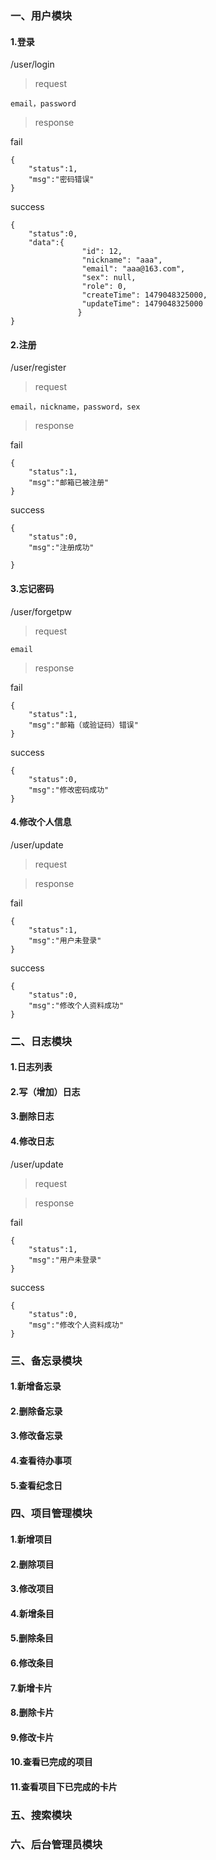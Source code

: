 ### 一、用户模块

#### 1.登录

/user/login

> request

    email，password

    
> response

fail

    {
        "status":1,
        "msg":"密码错误"
    }

success

    {
        "status":0,
        "data":{
                    "id": 12,
                    "nickname": "aaa",
                    "email": "aaa@163.com",
                    "sex": null,
                    "role": 0,
                    "createTime": 1479048325000,
                    "updateTime": 1479048325000
                   }
    }
    
#### 2.注册

/user/register

> request

    email，nickname，password，sex

    
> response

fail

    {
        "status":1,
        "msg":"邮箱已被注册"
    }

success

    {
        "status":0,
        "msg":"注册成功"

    }

#### 3.忘记密码

/user/forgetpw

> request

    email

    
> response

fail

    {
        "status":1,
        "msg":"邮箱（或验证码）错误"
    }

success

    {
        "status":0,
        "msg":"修改密码成功"
    }
    
#### 4.修改个人信息

/user/update

> request

    

    
> response

fail

    {
        "status":1,
        "msg":"用户未登录"
    }

success

    {
        "status":0,
        "msg":"修改个人资料成功"
    }
    
### 二、日志模块

#### 1.日志列表
#### 2.写（增加）日志
#### 3.删除日志
#### 4.修改日志
/user/update

> request

    

    
> response

fail

    {
        "status":1,
        "msg":"用户未登录"
    }

success

    {
        "status":0,
        "msg":"修改个人资料成功"
    }

### 三、备忘录模块

#### 1.新增备忘录

#### 2.删除备忘录

#### 3.修改备忘录

#### 4.查看待办事项

#### 5.查看纪念日

### 四、项目管理模块

#### 1.新增项目
#### 2.删除项目
#### 3.修改项目

#### 4.新增条目
#### 5.删除条目
#### 6.修改条目

#### 7.新增卡片
#### 8.删除卡片
#### 9.修改卡片

#### 10.查看已完成的项目
#### 11.查看项目下已完成的卡片

### 五、搜索模块

### 六、后台管理员模块
